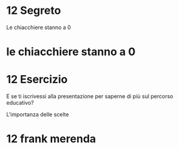 # 12 Segreto
Le chiacchiere stanno a 0

# le chiacchiere stanno a 0


# 12 Esercizio

E se ti iscrivessi alla presentazione per saperne di più sul percorso educativo?

L'importanza delle scelte




# 12  frank merenda 


<!--stackedit_data:
eyJoaXN0b3J5IjpbLTE1NTg0MzkzNzYsODcyMzk4NzA4LC0xOT
c4NTY4ODRdfQ==
-->